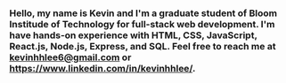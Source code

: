 ### Hello, my name is Kevin and I'm a graduate student of Bloom Institude of Technology for full-stack web development. I'm have hands-on experience with HTML, CSS, JavaScript, React.js, Node.js, Express, and SQL. Feel free to reach me at kevinhhlee6@gmail.com or https://www.linkedin.com/in/kevinhhlee/.

<!--
**kevkenshi-max/kevkenshi-max** is a ✨ _special_ ✨ repository because its `README.md` (this file) appears on your GitHub profile.

Here are some ideas to get you started:

- 🔭 I’m currently working on ...
- 🌱 I’m currently learning ...
- 👯 I’m looking to collaborate on ...
- 🤔 I’m looking for help with ...
- 💬 Ask me about ...
- 📫 How to reach me: ...
- 😄 Pronouns: ...
- ⚡ Fun fact: ...
-->

